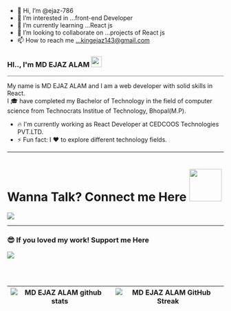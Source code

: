 - 👋 Hi, I’m @ejaz-786
- 👀 I’m interested in ...front-end Developer
- 🌱 I’m currently learning ...React js
- 💞️ I’m looking to collaborate on ...projects of React js
- 📫 How to reach me ...kingejaz143@gmail.com

<!---
ejaz-786/ejaz-786 is a ✨ special ✨ repository because its `README.md` (this file) appears on your GitHub profile.
You can click the Preview link to take a look at your changes.
--->


### HI.., I'm MD EJAZ ALAM <img src="https://raw.githubusercontent.com/MartinHeinz/MartinHeinz/master/wave.gif" alt="waving gif" width="25" height="25" />
<hr style="height:1px;border-width:0;color:gray;background-color:gray">

 My name is MD EJAZ ALAM and I am a web developer with solid skills in React. <br>
 I 🎓 have  completed my Bachelor of Technology in the field of computer science from Technocrats Institue of Technology, Bhopal(M.P).

- 🔥 I'm currently working as React Developer at CEDCOOS Technologies PVT.LTD.
- ⚡ Fun fact: I ❤️ to explore different technology fields.


<hr>
<h1> Wanna Talk? Connect me Here <img src='https://raw.githubusercontent.com/ShahriarShafin/ShahriarShafin/main/Assets/handshake.gif' width="75"> </h1>
<a href="https://www.linkedin.com/in/heyanmolbaranwal/"><img src="https://img.shields.io/badge/LinkedIn-0077B5?style=for-the-badge&logo=linkedin&logoColor=white"/></a>

<hr>
<h3>😎 If you loved my work! Support me Here</h3>
<a href="https://www.buymeacoffee.com/kingejaz143"><img src="https://img.shields.io/badge/Buy_Me_A_Coffee-FFDD00?style=for-the-badge&logo=buy-me-a-coffee&logoColor=black" /></a>

<br><br>

| ![MD EJAZ ALAM github stats](https://github-readme-stats.vercel.app/api?username=ejaz-cedcoss&count_private=true&include_all_commits=true&show_icons=true&theme=tokyonight) | ![MD EJAZ ALAM GitHub Streak](https://github-readme-streak-stats.herokuapp.com/?user=ejaz-cedcoss&count_private=true&include_all_commits=true&theme=tokyonight) |
| --- | --- |
<!--
 👋
 🌐 😀
Themes: gruvbox, radical, tokyonight
<img src = "https://media2.giphy.com/media/QssGEmpkyEOhBCb7e1/giphy.gif?cid=ecf05e47a0n3gi1bfqntqmob8g9aid1oyj2wr3ds3mg700bl&rid=giphy.gif" width = 32px>
![Jokes Card](https://readme-jokes.vercel.app/api?theme=tokyonight)
https://tenor.com/view/hi-gif-23520343
- 📫 Feel free to contact me on <em> anmolbaranwal119@gmail.com </em>
<hr noshade="noshade" align="center" style="border-color: #CFCFCF; border-style: dashed; color: #CFCFCF; height: 1px; margin-top: -5px; text-align: center;">
Here are some ideas to get you started:
- 🔭 🌱 👯 🤔 💬 📫 😄 ⚡ 
-->
